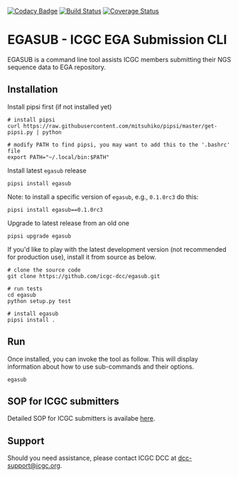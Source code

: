 [![Codacy Badge](https://api.codacy.com/project/badge/Grade/a9585b9e495a4e27b3598e027f58f1ca)](https://www.codacy.com/app/junjun-zhang/egasub?utm_source=github.com&utm_medium=referral&utm_content=icgc-dcc/egasub&utm_campaign=badger)
[![Build Status](https://travis-ci.org/icgc-dcc/egasub.svg)](https://travis-ci.org/icgc-dcc/egasub)
[![Coverage Status](https://coveralls.io/repos/github/icgc-dcc/egasub/badge.svg?branch=master)](https://coveralls.io/github/icgc-dcc/egasub?branch=master)

# EGASUB - ICGC EGA Submission CLI

EGASUB is a command line tool assists ICGC members submitting their NGS sequence data to EGA repository.


## Installation

Install pipsi first (if not installed yet)
```
# install pipsi
curl https://raw.githubusercontent.com/mitsuhiko/pipsi/master/get-pipsi.py | python

# modify PATH to find pipsi, you may want to add this to the '.bashrc' file
export PATH="~/.local/bin:$PATH"
```

Install latest `egasub` release
```
pipsi install egasub
```

Note: to install a specific version of `egasub`, e.g., `0.1.0rc3` do this:
```
pipsi install egasub==0.1.0rc3
```

Upgrade to latest release from an old one
```
pipsi upgrade egasub
```

If you'd like to play with the latest development version (not recommended for production use), install it from source as below.

```
# clone the source code
git clone https://github.com/icgc-dcc/egasub.git

# run tests
cd egasub
python setup.py test

# install egasub
pipsi install .
```

## Run

Once installed, you can invoke the tool as follow. This will display information about how to use sub-commands and their options.
```
egasub
```

## SOP for ICGC submitters

Detailed SOP for ICGC submitters is availabe [here](https://wiki.oicr.on.ca/display/DCCBIO/EGA+Submission+Tool+SOP).

## Support

Should you need assistance, please contact ICGC DCC at dcc-support@icgc.org.

